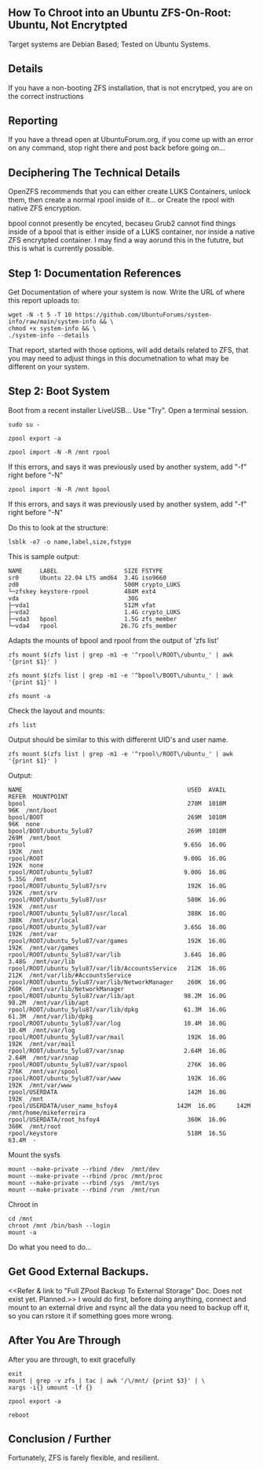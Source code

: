 ## How To Chroot into an Ubuntu ZFS-On-Root: Ubuntu, Not Encrytpted

Target systems are Debian Based; Tested on Ubuntu Systems. 


## Details

If you have a non-booting ZFS installation, that is not encrytped, you are on the correct instructions 


## Reporting 

If you have a thread open at UbuntuForum.org, if you come up with an error on any command, stop right there and post back before going on...


## Deciphering The Technical Details
OpenZFS recommends that you can either create LUKS Containers, unlock them, then create a normal rpool inside of it... or Create the rpool with native ZFS encryption.

bpool connot presently be encyted, becaseu Grub2 cannot find things inside of a bpool that is either inside of a LUKS container, nor inside a native ZFS encrytpted container. I may find a way aorund this in the fututre, but this is what is currently possible.


## Step 1: Documentation References

Get Documentation of where your system is now. Write the URL of where this report uploads to: 

    wget -N -t 5 -T 10 https://github.com/UbuntuForums/system-info/raw/main/system-info && \
    chmod +x system-info && \
    ./system-info --details

That report, started with those options, will add details related to ZFS, that you may need to adjust things in this documetnation to what may be different on your system.


## Step 2: Boot System
Boot from a recent installer LiveUSB... Use "Try". Open a terminal session.

    sudo su -

    zpool export -a

    zpool import -N -R /mnt rpool  
    
If this errors, and says it was previously used by another system, add "-f" right before "-N"

    zpool import -N -R /mnt bpool  

If this errors, and says it was previously used by another system, add "-f" right before "-N"
    
Do this to look at the structure:

    lsblk -e7 -o name,label,size,fstype

This is sample output:

    NAME     LABEL                   SIZE FSTYPE
    sr0      Ubuntu 22.04 LTS amd64  3.4G iso9660
    zd0                              500M crypto_LUKS
    └─zfskey keystore-rpool          484M ext4
    vda                               30G 
    ├─vda1                           512M vfat
    ├─vda2                           1.4G crypto_LUKS
    ├─vda3   bpool                   1.5G zfs_member
    └─vda4   rpool                  26.7G zfs_member

Adapts the mounts of bpool and rpool from the output of 'zfs list'

    zfs mount $(zfs list | grep -m1 -e '^rpool\/ROOT\/ubuntu_' | awk '{print $1}' )
    
    zfs mount $(zfs list | grep -m1 -e '^bpool\/BOOT\/ubuntu_' | awk '{print $1}' )

    zfs mount -a

Check the layout and mounts:

    zfs list

Output should be similar to this with differernt UID's and user name.

    zfs mount $(zfs list | grep -m1 -e '^rpool\/ROOT\/ubuntu_' | awk '{print $1}' )

Output:

    NAME                                               USED  AVAIL     REFER  MOUNTPOINT
    bpool                                              270M  1010M       96K  /mnt/boot
    bpool/BOOT                                         269M  1010M       96K  none
    bpool/BOOT/ubuntu_5ylu87                           269M  1010M      269M  /mnt/boot
    rpool                                             9.65G  16.0G      192K  /mnt
    rpool/ROOT                                        9.00G  16.0G      192K  none
    rpool/ROOT/ubuntu_5ylu87                          9.00G  16.0G     5.35G  /mnt
    rpool/ROOT/ubuntu_5ylu87/srv                       192K  16.0G      192K  /mnt/srv
    rpool/ROOT/ubuntu_5ylu87/usr                       580K  16.0G      192K  /mnt/usr
    rpool/ROOT/ubuntu_5ylu87/usr/local                 388K  16.0G      388K  /mnt/usr/local
    rpool/ROOT/ubuntu_5ylu87/var                      3.65G  16.0G      192K  /mnt/var
    rpool/ROOT/ubuntu_5ylu87/var/games                 192K  16.0G      192K  /mnt/var/games
    rpool/ROOT/ubuntu_5ylu87/var/lib                  3.64G  16.0G     3.48G  /mnt/var/lib
    rpool/ROOT/ubuntu_5ylu87/var/lib/AccountsService   212K  16.0G      212K  /mnt/var/lib/#AccountsService
    rpool/ROOT/ubuntu_5ylu87/var/lib/NetworkManager    260K  16.0G      260K  /mnt/var/lib/NetworkManager
    rpool/ROOT/ubuntu_5ylu87/var/lib/apt              98.2M  16.0G     98.2M  /mnt/var/lib/apt
    rpool/ROOT/ubuntu_5ylu87/var/lib/dpkg             61.3M  16.0G     61.3M  /mnt/var/lib/dpkg
    rpool/ROOT/ubuntu_5ylu87/var/log                  10.4M  16.0G     10.4M  /mnt/var/log
    rpool/ROOT/ubuntu_5ylu87/var/mail                  192K  16.0G      192K  /mnt/var/mail
    rpool/ROOT/ubuntu_5ylu87/var/snap                 2.64M  16.0G     2.64M  /mnt/var/snap
    rpool/ROOT/ubuntu_5ylu87/var/spool                 276K  16.0G      276K  /mnt/var/spool
    rpool/ROOT/ubuntu_5ylu87/var/www                   192K  16.0G      192K  /mnt/var/www
    rpool/USERDATA                                     142M  16.0G      192K  /mnt
    rpool/USERDATA/user_name_hsfoy4                 142M  16.0G      142M  /mnt/home/mikeferreira
    rpool/USERDATA/root_hsfoy4                         360K  16.0G      360K  /mnt/root
    rpool/keystore                                     518M  16.5G     63.4M  -

Mount the sysfs

    mount --make-private --rbind /dev  /mnt/dev
    mount --make-private --rbind /proc /mnt/proc
    mount --make-private --rbind /sys  /mnt/sys
    mount --make-private --rbind /run  /mnt/run

Chroot in

    cd /mnt
    chroot /mnt /bin/bash --login
    mount -a

Do what you need to do...

## Get Good External Backups.

<<Refer & link to "Full ZPool Backup To External Storage" Doc. Does not exist yet. Planned.>>
I would do first, before doing anything, connect and mount to an external drive and rsync all the data you need to backup off it, so you can rstore it if something goes more wrong.


## After You Are Through
After you are through, to exit gracefully

    exit
    mount | grep -v zfs | tac | awk '/\/mnt/ {print $3}' | \
    xargs -i{} umount -lf {}

    zpool export -a

    reboot


## Conclusion / Further
Fortunately, ZFS is farely flexible, and resilient. 
